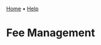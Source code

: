 [Home](https://cityssm.github.io/sunrise-cms/)
•
[Help](https://cityssm.github.io/sunrice-cms/docs/)

# Fee Management
